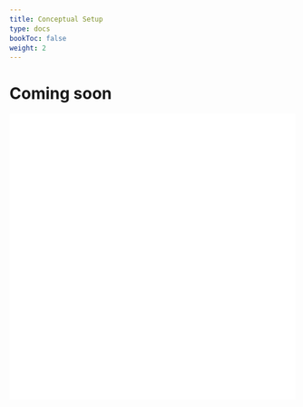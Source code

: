 ```yaml
---
title: Conceptual Setup
type: docs
bookToc: false
weight: 2
---
```

# Coming soon
![Coming Soon](/svg/coming-soon.svg)